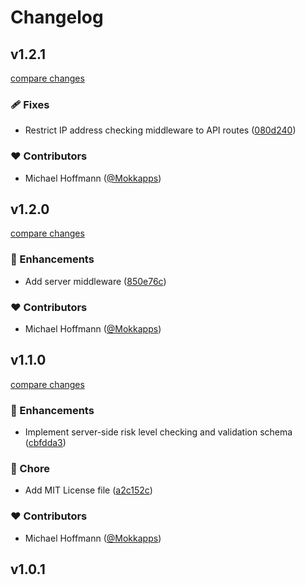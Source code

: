 # Changelog


## v1.2.1

[compare changes](https://github.com/Mokkapps/nuxt-signupgate/compare/v1.2.0...v1.2.1)

### 🩹 Fixes

- Restrict IP address checking middleware to API routes ([080d240](https://github.com/Mokkapps/nuxt-signupgate/commit/080d240))

### ❤️ Contributors

- Michael Hoffmann ([@Mokkapps](https://github.com/Mokkapps))

## v1.2.0

[compare changes](https://github.com/Mokkapps/nuxt-signupgate/compare/v1.1.0...v1.2.0)

### 🚀 Enhancements

- Add server middleware ([850e76c](https://github.com/Mokkapps/nuxt-signupgate/commit/850e76c))

### ❤️ Contributors

- Michael Hoffmann ([@Mokkapps](https://github.com/Mokkapps))

## v1.1.0

[compare changes](https://github.com/Mokkapps/nuxt-signupgate/compare/v1.0.1...v1.1.0)

### 🚀 Enhancements

- Implement server-side risk level checking and validation schema ([cbfdda3](https://github.com/Mokkapps/nuxt-signupgate/commit/cbfdda3))

### 🏡 Chore

- Add MIT License file ([a2c152c](https://github.com/Mokkapps/nuxt-signupgate/commit/a2c152c))

### ❤️ Contributors

- Michael Hoffmann ([@Mokkapps](https://github.com/Mokkapps))

## v1.0.1

